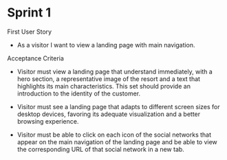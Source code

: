 # Sprint 1

First User Story

- As a visitor I want to view a landing page with main navigation.

Acceptance Criteria

- Visitor must view a landing page that understand immediately, with a hero section, a representative image of the resort and a text that highlights its main characteristics. This set should provide an introduction to the identity of the customer.

- Visitor must see a landing page that adapts to different screen sizes for desktop devices, favoring its adequate visualization and a better browsing experience.

- Visitor must be able to click on each icon of the social networks that appear on the main navigation of the landing page and be able to view the corresponding URL of that social network in a new tab.
